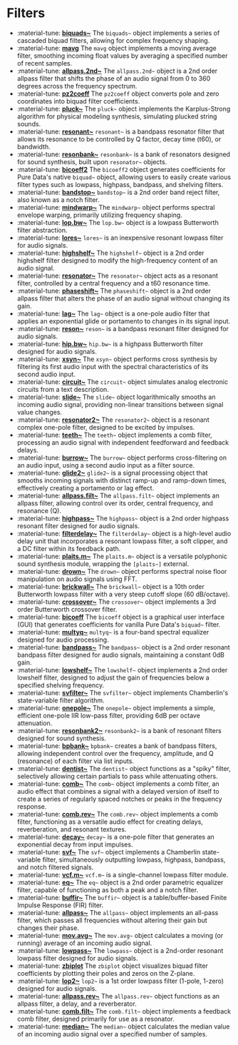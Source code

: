 # Filters

<div class="grid cards" markdown>

- :material-tune: [__biquads~__](../../objects/biquads~.md) The `biquads~` object implements a series of cascaded biquad filters, allowing for complex frequency shaping.
- :material-tune: [__mavg__](../../objects/mavg.md) The `mavg` object implements a moving average filter, smoothing incoming float values by averaging a specified number of recent samples.
- :material-tune: [__allpass.2nd~__](../../objects/allpass.2nd~.md) The `allpass.2nd~` object is a 2nd order allpass filter that shifts the phase of an audio signal from 0 to 360 degrees across the frequency spectrum.
- :material-tune: [__pz2coeff__](../../objects/pz2coeff.md) The `pz2coeff` object converts pole and zero coordinates into biquad filter coefficients.
- :material-tune: [__pluck~__](../../objects/pluck~.md) The `pluck~` object implements the Karplus-Strong algorithm for physical modeling synthesis, simulating plucked string sounds.
- :material-tune: [__resonant~__](../../objects/resonant~.md) `resonant~` is a bandpass resonator filter that allows its resonance to be controlled by Q factor, decay time (t60), or bandwidth.
- :material-tune: [__resonbank~__](../../objects/resonbank~.md) `resonbank~` is a bank of resonators designed for sound synthesis, built upon `resonator~` objects.
- :material-tune: [__bicoeff2__](../../objects/bicoeff2.md) The `bicoeff2` object generates coefficients for Pure Data's native `biquad~` object, allowing users to easily create various filter types such as lowpass, highpass, bandpass, and shelving filters.
- :material-tune: [__bandstop~__](../../objects/bandstop~.md) `bandstop~` is a 2nd order band reject filter, also known as a notch filter.
- :material-tune: [__mindwarp~__](../../objects/mindwarp~.md) The `mindwarp~` object performs spectral envelope warping, primarily utilizing frequency shaping.
- :material-tune: [__lop.bw~__](../../objects/lop.bw~.md) The `lop.bw~` object is a lowpass Butterworth filter abstraction.
- :material-tune: [__lores~__](../../objects/lores~.md) `lores~` is an inexpensive resonant lowpass filter for audio signals.
- :material-tune: [__highshelf~__](../../objects/highshelf~.md) The `highshelf~` object is a 2nd order highshelf filter designed to modify the high-frequency content of an audio signal.
- :material-tune: [__resonator~__](../../objects/resonator~.md) The `resonator~` object acts as a resonant filter, controlled by a central frequency and a t60 resonance time.
- :material-tune: [__phaseshift~__](../../objects/phaseshift~.md) The `phaseshift~` object is a 2nd order allpass filter that alters the phase of an audio signal without changing its gain.
- :material-tune: [__lag~__](../../objects/lag~.md) The `lag~` object is a one-pole audio filter that applies an exponential glide or portamento to changes in its signal input.
- :material-tune: [__reson~__](../../objects/reson~.md) `reson~` is a bandpass resonant filter designed for audio signals.
- :material-tune: [__hip.bw~__](../../objects/hip.bw~.md) `hip.bw~` is a highpass Butterworth filter designed for audio signals.
- :material-tune: [__xsyn~__](../../objects/xsyn~.md) The `xsyn~` object performs cross synthesis by filtering its first audio input with the spectral characteristics of its second audio input.
- :material-tune: [__circuit~__](../../objects/circuit~.md) The `circuit~` object simulates analog electronic circuits from a text description.
- :material-tune: [__slide~__](../../objects/slide~.md) The `slide~` object logarithmically smooths an incoming audio signal, providing non-linear transitions between signal value changes.
- :material-tune: [__resonator2~__](../../objects/resonator2~.md) The `resonator2~` object is a resonant complex one-pole filter, designed to be excited by impulses.
- :material-tune: [__teeth~__](../../objects/teeth~.md) The `teeth~` object implements a comb filter, processing an audio signal with independent feedforward and feedback delays.
- :material-tune: [__burrow~__](../../objects/burrow~.md) The `burrow~` object performs cross-filtering on an audio input, using a second audio input as a filter source.
- :material-tune: [__glide2~__](../../objects/glide2~.md) `glide2~` is a signal processing object that smooths incoming signals with distinct ramp-up and ramp-down times, effectively creating a portamento or lag effect.
- :material-tune: [__allpass.filt~__](../../objects/allpass.filt~.md) The `allpass.filt~` object implements an allpass filter, allowing control over its order, central frequency, and resonance (Q).
- :material-tune: [__highpass~__](../../objects/highpass~.md) The `highpass~` object is a 2nd order highpass resonant filter designed for audio signals.
- :material-tune: [__filterdelay~__](../../objects/filterdelay~.md) The `filterdelay~` object is a high-level audio delay unit that incorporates a resonant lowpass filter, a soft clipper, and a DC filter within its feedback path.
- :material-tune: [__plaits.m~__](../../objects/plaits.m~.md) The `plaits.m~` object is a versatile polyphonic sound synthesis module, wrapping the `[plaits~]` external.
- :material-tune: [__drown~__](../../objects/drown~.md) The `drown~` object performs spectral noise floor manipulation on audio signals using FFT.
- :material-tune: [__brickwall~__](../../objects/brickwall~.md) The `brickwall~` object is a 10th order Butterworth lowpass filter with a very steep cutoff slope (60 dB/octave).
- :material-tune: [__crossover~__](../../objects/crossover~.md) The `crossover~` object implements a 3rd order Butterworth crossover filter.
- :material-tune: [__bicoeff__](../../objects/bicoeff.md) The `bicoeff` object is a graphical user interface (GUI) that generates coefficients for vanilla Pure Data's `biquad~` filter.
- :material-tune: [__multyq~__](../../objects/multyq~.md) `multyq~` is a four-band spectral equalizer designed for audio processing.
- :material-tune: [__bandpass~__](../../objects/bandpass~.md) The `bandpass~` object is a 2nd order resonant bandpass filter designed for audio signals, maintaining a constant 0dB gain.
- :material-tune: [__lowshelf~__](../../objects/lowshelf~.md) The `lowshelf~` object implements a 2nd order lowshelf filter, designed to adjust the gain of frequencies below a specified shelving frequency.
- :material-tune: [__svfilter~__](../../objects/svfilter~.md) The `svfilter~` object implements Chamberlin's state-variable filter algorithm.
- :material-tune: [__onepole~__](../../objects/onepole~.md) The `onepole~` object implements a simple, efficient one-pole IIR low-pass filter, providing 6dB per octave attenuation.
- :material-tune: [__resonbank2~__](../../objects/resonbank2~.md) `resonbank2~` is a bank of resonant filters designed for sound synthesis.
- :material-tune: [__bpbank~__](../../objects/bpbank~.md) `bpbank~` creates a bank of bandpass filters, allowing independent control over the frequency, amplitude, and Q (resonance) of each filter via list inputs.
- :material-tune: [__dentist~__](../../objects/dentist~.md) The `dentist~` object functions as a "spiky" filter, selectively allowing certain partials to pass while attenuating others.
- :material-tune: [__comb~__](../../objects/comb~.md) The `comb~` object implements a comb filter, an audio effect that combines a signal with a delayed version of itself to create a series of regularly spaced notches or peaks in the frequency response.
- :material-tune: [__comb.rev~__](../../objects/comb.rev~.md) The `comb.rev~` object implements a comb filter, functioning as a versatile audio effect for creating delays, reverberation, and resonant textures.
- :material-tune: [__decay~__](../../objects/decay~.md) `decay~` is a one-pole filter that generates an exponential decay from input impulses.
- :material-tune: [__svf~__](../../objects/svf~.md) The `svf~` object implements a Chamberlin state-variable filter, simultaneously outputting lowpass, highpass, bandpass, and notch filtered signals.
- :material-tune: [__vcf.m~__](../../objects/vcf.m~.md) `vcf.m~` is a single-channel lowpass filter module.
- :material-tune: [__eq~__](../../objects/eq~.md) The `eq~` object is a 2nd order parametric equalizer filter, capable of functioning as both a peak and a notch filter.
- :material-tune: [__buffir~__](../../objects/buffir~.md) The `buffir~` object is a table/buffer-based Finite Impulse Response (FIR) filter.
- :material-tune: [__allpass~__](../../objects/allpass~.md) The `allpass~` object implements an all-pass filter, which passes all frequencies without altering their gain but changes their phase.
- :material-tune: [__mov.avg~__](../../objects/mov.avg~.md) The `mov.avg~` object calculates a moving (or running) average of an incoming audio signal.
- :material-tune: [__lowpass~__](../../objects/lowpass~.md) The `lowpass~` object is a 2nd-order resonant lowpass filter designed for audio signals.
- :material-tune: [__zbiplot__](../../objects/zbiplot.md) The `zbiplot` object visualizes biquad filter coefficients by plotting their poles and zeros on the Z-plane.
- :material-tune: [__lop2~__](../../objects/lop2~.md) `lop2~` is a 1st order lowpass filter (1-pole, 1-zero) designed for audio signals.
- :material-tune: [__allpass.rev~__](../../objects/allpass.rev~.md) The `allpass.rev~` object functions as an allpass filter, a delay, and a reverberator.
- :material-tune: [__comb.filt~__](../../objects/comb.filt~.md) The `comb.filt~` object implements a feedback comb filter, designed primarily for use as a resonator.
- :material-tune: [__median~__](../../objects/median~.md) The `median~` object calculates the median value of an incoming audio signal over a specified number of samples.

</div>